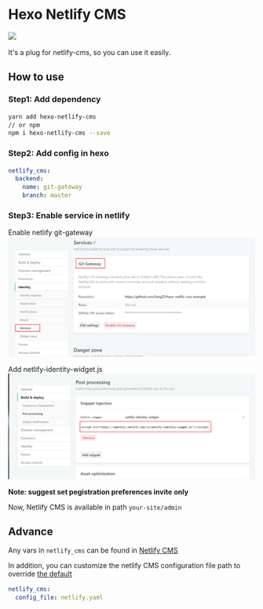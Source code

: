 # Hexo Netlify CMS
[![](https://img.shields.io/npm/v/hexo-netlify-cms.svg)](https://www.npmjs.com/package/hexo-netlify-cms)   

It's a plug for netlify-cms, so you can use it easily.

## How to use
### Step1: Add dependency
```bash
yarn add hexo-netlify-cms
// or npm
npm i hexo-netlify-cms --save
```
### Step2: Add config in hexo
```yaml
netlify_cms:
  backend:
    name: git-gateway
    branch: master
```
### Step3: Enable service in netlify

Enable netlify git-gateway
![](imgs/git-gateway.png)

Add netlify-identity-widget.js
![](imgs/snippet.png)

**Note: suggest set pegistration preferences invite only**

Now, Netlify CMS is available in path `your-site/admin`


## Advance
Any vars in `netlify_cms` can be found in [Netlify CMS](https://www.netlifycms.org/docs/configuration-options/)   

In addition, you can customize the netlify CMS configuration file path to override [the default](admin/config.yml)
```yml
netlify_cms:
  config_file: netlify.yaml
```
